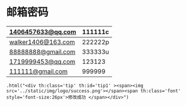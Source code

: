 # 邮箱密码

| 1406457633@qq.com  | 111111c |
| ------------------ | ------- |
| walker1406@163.com | 222222p |
| 88888888@gmail.com | 333333u |
| 1719999453@qq.com  | 123123  |
| 111111@gmail.com   | 999999  |



```
.html("<div th:class='tip' th:id='tip1' ><span><img src='../static/img/logo/success.png'></span><span th:class='font' style='font-size:26px'>修改成功 </span></div>")
```